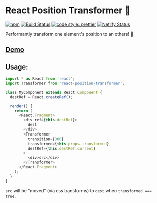 # React Position Transformer 📐

[![npm](https://img.shields.io/npm/v/react-position-transformer.svg)](https://www.npmjs.com/package/react-position-transformer)
[![Build Status](https://travis-ci.org/iamjoshellis/react-position-transformer.svg?branch=master)](https://travis-ci.org/iamjoshellis/react-position-transformer)
[![code style: prettier](https://img.shields.io/badge/code_style-prettier-ff69b4.svg)](https://github.com/prettier/prettier)
[![Netlify Status](https://api.netlify.com/api/v1/badges/92ade594-dc7a-4632-8489-43d167f3f22b/deploy-status)](https://app.netlify.com/sites/react-position-transformer/deploys)

Performantly transform one element's position to an others! 🚀

## [Demo](https://react-position-transformer.netlify.com/)

## Usage:
```js
import * as React from 'react';
import Transformer from 'react-position-transformer';

class MyComponent extends React.Component {
  destRef = React.createRef();

  render() {
    return (
      <React.Fragment>
        <div ref={this.destRef}>
          dest
        </div>
        <Transformer
          transition={300}
          transformed={this.props.transformed}
          destRef={this.destRef.current}
        >
          <div>src</div>
        </Transformer>
      </React.Fragment>
    );
  }
}
```

`src` will be "moved" (via css transforms) to `dest` when `transformed === true`.